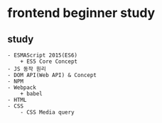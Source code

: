 # frontend beginner study

## study
    - ESMAScript 2015(ES6)
        + ES5 Core Concept
    - JS 동작 원리
    - DOM API(Web API) & Concept
    - NPM
    - Webpack
        + babel
    - HTML
    - CSS
        - CSS Media query